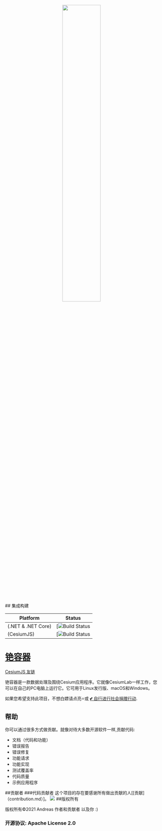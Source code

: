 <p align="center">
<img src="https://github.com/CesiumGS/cesium/wiki/logos/Cesium_Logo_Color.jpg" width="50%" />
</p>
## 集成构建

| Platform                    | Status                                                                                                                                  |
|-----------------------------|-----------------------------------------------------------------------------------------------------------------------------------------|
|  (.NET & .NET Core) | [![Build Status](https://docs.microsoft.com/zh-cn/aspnet/core/?view=aspnetcore-3.1) |
|  (CesiumJS) | [![Build Status](https://github.com/CesiumGS/cesium) |


# [铯容器](https://github.com/light-come/Cesium-Container)
[CesiumJS 友链](https://github.com/CesiumGS/cesium)

铯容器是一款数据处理及围绕Cesium应用程序。它就像CesiumLab一样工作，您可以在自己的PC电脑上运行它。它可用于Linux发行版、macOS和Windows。

如果您希望支持此项目，不想白嫖请点亮⭐或 [💕 自行进行社会捐赠行动](https://www.fsf.org/).
## 帮助

你可以通过很多方式做贡献。就像对待大多数开源软件一样,贡献代码:

* 文档（代码和功能）
* 错误报告
* 错误修复
* 功能请求
* 功能实现
* 测试覆盖率
* 代码质量
* 示例应用程序


##贡献者
###代码贡献者
这个项目的存在要感谢所有做出贡献的人[[贡献]（contribution.md）]。
<a href=”https://github.com/light-come/Cesium-Container/graphs/contributors“><img src=”“/></a>
##版权所有

版权所有©2021 Andreas 作者和贡献者 以及你 :)

### 开源协议: Apache License 2.0
